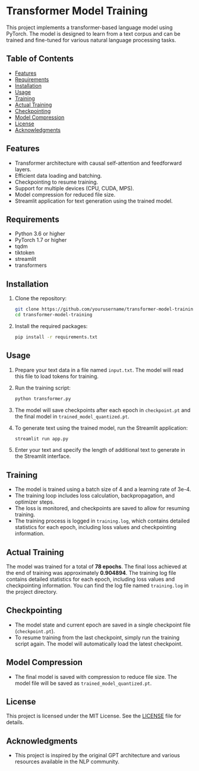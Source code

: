 # Transformer Model Training

This project implements a transformer-based language model using PyTorch. The model is designed to learn from a text corpus and can be trained and fine-tuned for various natural language processing tasks.

## Table of Contents
- [Features](#features)
- [Requirements](#requirements)
- [Installation](#installation)
- [Usage](#usage)
- [Training](#training)
- [Actual Training](#actual-training)
- [Checkpointing](#checkpointing)
- [Model Compression](#model-compression)
- [License](#license)
- [Acknowledgments](#acknowledgments)

## Features
- Transformer architecture with causal self-attention and feedforward layers.
- Efficient data loading and batching.
- Checkpointing to resume training.
- Support for multiple devices (CPU, CUDA, MPS).
- Model compression for reduced file size.
- Streamlit application for text generation using the trained model.

## Requirements
- Python 3.6 or higher
- PyTorch 1.7 or higher
- tqdm
- tiktoken
- streamlit
- transformers

## Installation
1. Clone the repository:
   ```bash
   git clone https://github.com/yourusername/transformer-model-training.git
   cd transformer-model-training
   ```

2. Install the required packages:
   ```bash
   pip install -r requirements.txt
   ```

## Usage
1. Prepare your text data in a file named `input.txt`. The model will read this file to load tokens for training.

2. Run the training script:
   ```bash
   python transformer.py
   ```

3. The model will save checkpoints after each epoch in `checkpoint.pt` and the final model in `trained_model_quantized.pt`.

4. To generate text using the trained model, run the Streamlit application:
   ```bash
   streamlit run app.py
   ```

5. Enter your text and specify the length of additional text to generate in the Streamlit interface.

## Training
- The model is trained using a batch size of 4 and a learning rate of 3e-4.
- The training loop includes loss calculation, backpropagation, and optimizer steps.
- The loss is monitored, and checkpoints are saved to allow for resuming training.
- The training process is logged in `training.log`, which contains detailed statistics for each epoch, including loss values and checkpointing information.

## Actual Training
The model was trained for a total of **78 epochs**. The final loss achieved at the end of training was approximately **0.904894**. The training log file contains detailed statistics for each epoch, including loss values and checkpointing information. You can find the log file named `training.log` in the project directory.

## Checkpointing
- The model state and current epoch are saved in a single checkpoint file (`checkpoint.pt`).
- To resume training from the last checkpoint, simply run the training script again. The model will automatically load the latest checkpoint.

## Model Compression
- The final model is saved with compression to reduce file size. The model file will be saved as `trained_model_quantized.pt`.

## License
This project is licensed under the MIT License. See the [LICENSE](LICENSE) file for details.

## Acknowledgments
- This project is inspired by the original GPT architecture and various resources available in the NLP community.
